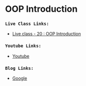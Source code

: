 # OOP Introduction

### `Live Class Links:`

- [Live class - 20 : OOP Introduction]()

### `Youtube Links:`

- [Youtube](www.youtube.com)

### `Blog Links:`

- [Google](www.google.com)
